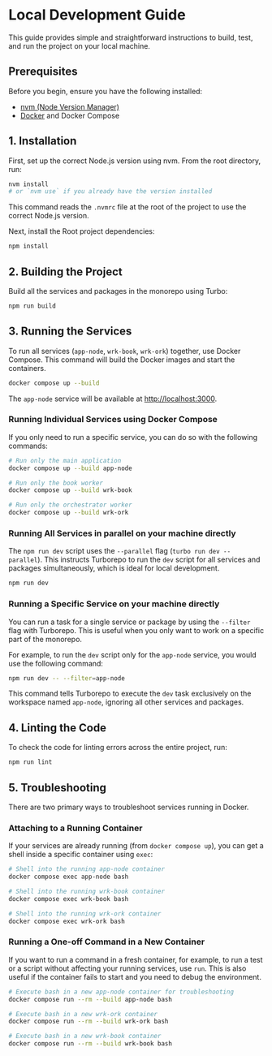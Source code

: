 # Local Development Guide

This guide provides simple and straightforward instructions to build, test, and run the project on your local machine.

## Prerequisites

Before you begin, ensure you have the following installed:
- [nvm (Node Version Manager)](https://github.com/nvm-sh/nvm)
- [Docker](https://www.docker.com/get-started) and Docker Compose

## 1. Installation

First, set up the correct Node.js version using nvm. From the root directory, run:

```bash
nvm install
# or `nvm use` if you already have the version installed
```

This command reads the `.nvmrc` file at the root of the project to use the correct Node.js version.

Next, install the Root project dependencies:

```bash
npm install
```

## 2. Building the Project

Build all the services and packages in the monorepo using Turbo:

```bash
npm run build
```

## 3. Running the Services

To run all services (`app-node`, `wrk-book`, `wrk-ork`) together, use Docker Compose. This command will build the Docker images and start the containers.

```bash
docker compose up --build
```

The `app-node` service will be available at [http://localhost:3000](http://localhost:3000).

### Running Individual Services using Docker Compose

If you only need to run a specific service, you can do so with the following commands:

```bash
# Run only the main application
docker compose up --build app-node

# Run only the book worker
docker compose up --build wrk-book

# Run only the orchestrator worker
docker compose up --build wrk-ork
```

### Running All Services in parallel on your machine directly

The `npm run dev` script uses the `--parallel` flag (`turbo run dev --parallel`). This instructs Turborepo to run the `dev` script for all services and packages simultaneously, which is ideal for local development.

```bash
npm run dev
```

### Running a Specific Service on your machine directly

You can run a task for a single service or package by using the `--filter` flag with Turborepo. This is useful when you only want to work on a specific part of the monorepo.

For example, to run the `dev` script only for the `app-node` service, you would use the following command:

```bash
npm run dev -- --filter=app-node
```

This command tells Turborepo to execute the `dev` task exclusively on the workspace named `app-node`, ignoring all other services and packages.

## 4. Linting the Code

To check the code for linting errors across the entire project, run:

```bash
npm run lint
```

## 5. Troubleshooting

There are two primary ways to troubleshoot services running in Docker.

### Attaching to a Running Container

If your services are already running (from `docker compose up`), you can get a shell inside a specific container using `exec`:

```bash
# Shell into the running app-node container
docker compose exec app-node bash

# Shell into the running wrk-book container
docker compose exec wrk-book bash

# Shell into the running wrk-ork container
docker compose exec wrk-ork bash
```

### Running a One-off Command in a New Container

If you want to run a command in a fresh container, for example, to run a test or a script without affecting your running services, use `run`. This is also useful if the container fails to start and you need to debug the environment.

```bash
# Execute bash in a new app-node container for troubleshooting
docker compose run --rm --build app-node bash

# Execute bash in a new wrk-ork container
docker compose run --rm --build wrk-ork bash

# Execute bash in a new wrk-book container
docker compose run --rm --build wrk-book bash
```
